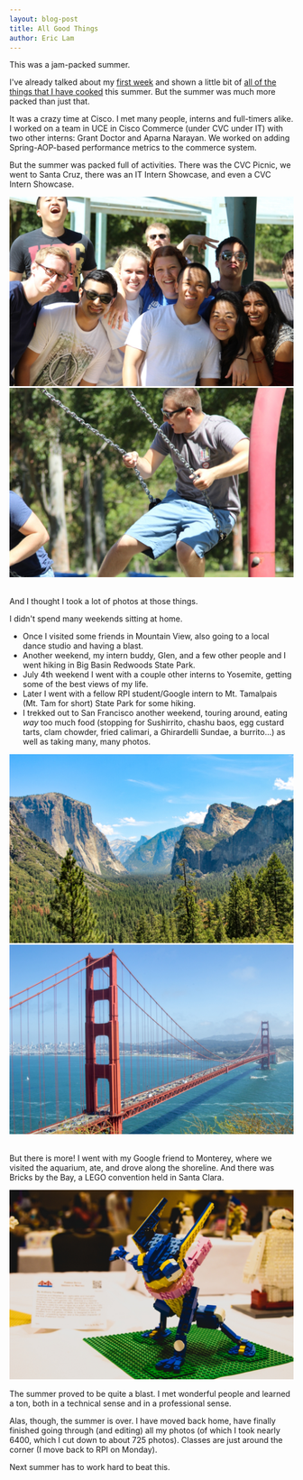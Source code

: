 ```yaml
---
layout: blog-post
title: All Good Things
author: Eric Lam
---
```

<p>This was a jam-packed summer.</p>

<p>I've already talked about my <a href="/2015/06/05/First_Week_at_Cisco.html">first week</a> and shown a little bit of <a href="/2015/06/18/I_Cook.html">all of the things that I have cooked</a> this summer. But the summer was much more packed than just that.</p>

<p>It was a crazy time at Cisco. I met many people, interns and full-timers alike. I worked on a team in <a data-toggle="tooltip" title="Unified Commerce Experience">UCE</a> in Cisco Commerce (under <a data-toggle="tooltip" title="Cisco Value Chain">CVC</a> under IT) with two other interns: Grant Doctor and Aparna Narayan. We worked on adding Spring-AOP-based performance metrics to the commerce system.</p>

<p>But the summer was packed full of activities. There was the CVC Picnic, we went to Santa Cruz, there was an IT Intern Showcase, and even a CVC Intern Showcase.</p>

<div class="row">
  <div class="col-sm-6">
    <a href="/images/blog/cvc_picnic.jpg" title="Grant absolutely loves how he's the only truly ridiculous face in the photo.">
      <img class="img-fluid rounded mx-auto d-block" src="/images/thumbs/cvc_picnic.jpg" />
    </a>
  </div>
  <div class="col-sm-6">
    <a href="/images/blog/cvc_picnic_2.jpg">
      <img class="img-fluid rounded mx-auto d-block" src="/images/thumbs/cvc_picnic_2.jpg" />
    </a>
  </div>
</div>
<br />

<p>And I thought I took a lot of photos at those things.</p>

<p>I didn't spend many weekends sitting at home.</p>
<ul>
  <li>
    Once I visited some friends in Mountain View, also going to a local dance studio and having a blast.
  </li>
  <li>
    Another weekend, my intern buddy, Glen, and a few other people and I went hiking in Big Basin Redwoods State Park.
  </li>
  <li>
    July 4th weekend I went with a couple other interns to Yosemite, getting some of the best views of my life.
  </li>
  <li>
    Later I went with a fellow RPI student/Google intern to Mt. Tamalpais (Mt. Tam for short) State Park for some hiking.
  </li>
  <li>
    I trekked out to San Francisco another weekend, touring around, eating <i>way</i> too much food (stopping for Sushirrito, chashu baos, egg custard tarts, clam chowder, fried calimari, a Ghirardelli Sundae, a burrito...) as well as taking many, many photos.
  </li>
</ul>

<div class="row">
  <div class="col-sm-6">
    <a href="/images/blog/yosemite_valley.jpg" title="Our first view of the valley was one of the most stunning and unforgettable.">
      <img class="img-fluid rounded mx-auto d-block" src="/images/thumbs/yosemite_valley.jpg" />
    </a>
  </div>
  <div class="col-sm-6">
    <a href="/images/blog/golden_gate_bridge.jpg" title="The best view at Battery Spencer, across the bridge from SF">
      <img class="img-fluid rounded mx-auto d-block" src="/images/thumbs/golden_gate_bridge.jpg" />
    </a>
  </div>
</div>
<br />

<p>But there is more! I went with my Google friend to Monterey, where we visited the aquarium, ate, and drove along the shoreline. And there was Bricks by the Bay, a LEGO convention held in Santa Clara.</p>

<a href="/images/blog/lego_greninja.jpg" title="A LEGO Greninja at Bricks by the Bay.">
  <img class="img-fluid rounded mx-auto d-block" src="/images/thumbs/lego_greninja.jpg" />
</a>

<p>The summer proved to be quite a blast. I met wonderful people and learned a ton, both in a technical sense and in a professional sense.</p>

<p>Alas, though, the summer is over. I have moved back home, have finally finished going through (and editing) all my photos (of which I took nearly 6400, which I cut down to about 725 photos). Classes are just around the corner (I move back to RPI on Monday).</p>

<p>Next summer has to work hard to beat this.</p>
